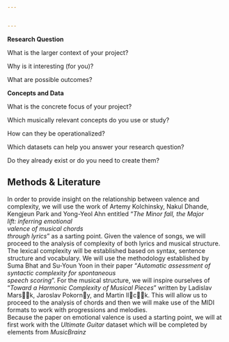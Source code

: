 ```yaml
---


---
```


<p><strong>Research Question</strong></p>
<p>What is the larger context of your project?</p>
<p>Why is it interesting (for you)?</p>
<p>What are possible outcomes?</p>
<p><strong>Concepts and Data</strong></p>
<p>What is the concrete focus of your project?</p>
<p>Which musically relevant concepts do you use or study?</p>
<p>How can they be operationalized?</p>
<p>Which datasets can help you answer your research question?</p>
<p>Do they already exist or do you need to create them?</p>
<h2 id="methods--literature">Methods &amp; Literature</h2>
<p>In order to provide insight on the relationship between valence and complexity, we will use the work of Artemy Kolchinsky, Nakul Dhande,<br>
Kengjeun Park and Yong-Yeol Ahn entitled “<em>The Minor fall, the Major<br>
lift: inferring emotional<br>
valence of musical chords<br>
through lyrics</em>” as a sarting point. Given the valence of songs, we will proceed to the analysis of complexity of both lyrics and musical structure. The lexical complexity will be established based on syntax, sentence structure and vocabulary. We will use the methodology established  by Suma Bhat and Su-Youn Yoon  in their paper “<em>Automatic assessment of syntactic complexity for spontaneous<br>
speech scoring</em>”. For the musical structure, we will inspire ourselves of “<em>Toward a Harmonic Complexity of Musical Pieces</em>” written by Ladislav Marsk, Jaroslav Pokorny, and Martin Ilck. This will allow us to proceed to the analysis of chords and then we will make use of the MIDI formats to work with progressions and melodies.<br>
Because the paper on emotional valence is used a starting point, we will at first work with the <em>Ultimate Guitar</em> dataset which will be completed by elements from <em>MusicBrainz</em></p>

